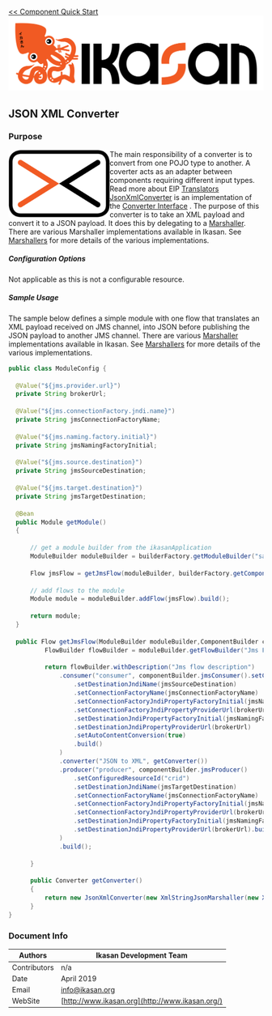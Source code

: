 [<< Component Quick Start](../Readme.md)
![IKASAN](../../developer/docs/quickstart-images/Ikasan-title-transparent.png)
## JSON XML Converter

### Purpose

<img src="../../developer/docs/quickstart-images/message-translator.png" width="200px" align="left">The main responsibility of a converter is to convert from one POJO type to another. A coverter acts as an adapter between components requiring different input types.
Read more about EIP [Translators](http://www.enterpriseintegrationpatterns.com/patterns/messaging/MessageTranslator.html)
[JsonXmlConverter](src/main/java/org/ikasan/component/converter/xml/JsonXmlConverter.java) is an implementation of the [Converter Interface](../spec/component/src/main/java/org/ikasan/spec/component/transformation/Converter.java)
. The purpose of this converter is to take an XML payload and convert it to a JSON payload. It does this by delegating to a [Marshaller](../../marshaller/xml-marshaller/src/main/java/org/ikasan/marshaller/Marshaller.java).
There are various Marshaller implementations available in Ikasan. See [Marshallers](../../marshaller/Readme.md) for more details of the various implementations.
<br/>
##### Configuration Options
Not applicable as this is not a configurable resource.

##### Sample Usage
The sample below defines a simple module with one flow that translates an XML payload received on
JMS channel, into JSON before publishing the JSON payload to another JMS channel. There are various
[Marshaller](../../marshaller/xml-marshaller/src/main/java/org/ikasan/marshaller/Marshaller.java) implementations available in Ikasan. See [Marshallers](../../marshaller/Readme.md)
for more details of the various implementations.
```java
public class ModuleConfig {

  @Value("${jms.provider.url}")
  private String brokerUrl;

  @Value("${jms.connectionFactory.jndi.name}")
  private String jmsConnectionFactoryName;

  @Value("${jms.naming.factory.initial}")
  private String jmsNamingFactoryInitial;

  @Value("${jms.source.destination}")
  private String jmsSourceDestination;

  @Value("${jms.target.destination}")
  private String jmsTargetDestination;

  @Bean
  public Module getModule()
  {

      // get a module builder from the ikasanApplication
      ModuleBuilder moduleBuilder = builderFactory.getModuleBuilder("sample-builder-pattern").withDescription("Example module with pattern builder");

      Flow jmsFlow = getJmsFlow(moduleBuilder, builderFactory.getComponentBuilder());

      // add flows to the module
      Module module = moduleBuilder.addFlow(jmsFlow).build();

      return module;
  }

  public Flow getJmsFlow(ModuleBuilder moduleBuilder,ComponentBuilder componentBuilder) {
          FlowBuilder flowBuilder = moduleBuilder.getFlowBuilder("Jms Flow");
  
          return flowBuilder.withDescription("Jms flow description")
              .consumer("consumer", componentBuilder.jmsConsumer().setConfiguredResourceId("configuredResourceId")
                  .setDestinationJndiName(jmsSourceDestination)
                  .setConnectionFactoryName(jmsConnectionFactoryName)
                  .setConnectionFactoryJndiPropertyFactoryInitial(jmsNamingFactoryInitial)
                  .setConnectionFactoryJndiPropertyProviderUrl(brokerUrl)
                  .setDestinationJndiPropertyFactoryInitial(jmsNamingFactoryInitial)
                  .setDestinationJndiPropertyProviderUrl(brokerUrl)
                  .setAutoContentConversion(true)
                  .build()
              )
              .converter("JSON to XML", getConverter())
              .producer("producer", componentBuilder.jmsProducer()
                  .setConfiguredResourceId("crid")
                  .setDestinationJndiName(jmsTargetDestination)
                  .setConnectionFactoryName(jmsConnectionFactoryName)
                  .setConnectionFactoryJndiPropertyFactoryInitial(jmsNamingFactoryInitial)
                  .setConnectionFactoryJndiPropertyProviderUrl(brokerUrl)
                  .setDestinationJndiPropertyFactoryInitial(jmsNamingFactoryInitial)
                  .setDestinationJndiPropertyProviderUrl(brokerUrl).build()
              )
              .build();
  
      }
  
      public Converter getConverter()
      {
          return new JsonXmlConverter(new XmlStringJsonMarshaller(new XMLSerializer()));
      }
}
````

### Document Info

| Authors | Ikasan Development Team |
| --- | --- |
| Contributors | n/a |
| Date | April 2019 |
| Email | info@ikasan.org |
| WebSite | [http://www.ikasan.org](http://www.ikasan.org/) |

